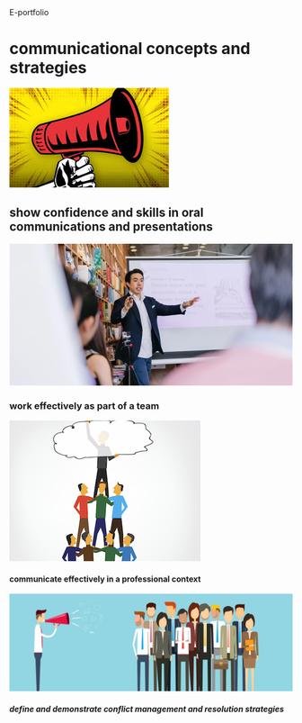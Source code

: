 <html>
   <head>
     E-portfolio
  </head>
  <body>
   <h1>communicational concepts and strategies</h1>
    <img src="net1.jpg">
   <h2>show confidence and skills in oral communications and presentations</h2>
     <img src="https://github.com/abrar21235456/abrar21235456/blob/main/kjhd.jpg.webp">
   <h3>work effectively as part of a team</h3>
     <img src="https://github.com/abrar21235456/abrar21235456/blob/main/team-work-thumbnail.jpg">
   <h4>communicate effectively in a professional context</h4>
     <img src="https://github.com/abrar21235456/abrar21235456/blob/main/importance_communication_skills.jpg">
   <h5>define and demonstrate conflict management and resolution strategies</h5>
     <img src="">
   </body>
   </html>


